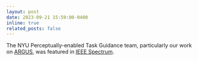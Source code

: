 ```yaml
---
layout: post
date: 2023-09-21 15:59:00-0400
inline: true
related_posts: false
---
```


The NYU Perceptually-enabled Task Guidance team, particularly our work on [ARGUS](https://arxiv.org/abs/2308.06246), was featured in [IEEE Spectrum](https://spectrum.ieee.org/next-generation-ai-assistant). 

